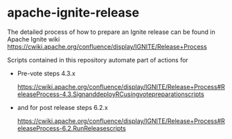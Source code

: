 # apache-ignite-release

The detailed process of how to prepare an Ignite release can be found in Apache Ignite wiki
    https://cwiki.apache.org/confluence/display/IGNITE/Release+Process

Scripts contained in this repository automate part of actions for

* Pre-vote steps 4.3.x

    https://cwiki.apache.org/confluence/display/IGNITE/Release+Process#ReleaseProcess-4.3.SignanddeployRCusingvotepreparationscripts

* and for post release steps 6.2.x

    https://cwiki.apache.org/confluence/display/IGNITE/Release+Process#ReleaseProcess-6.2.RunReleasescripts